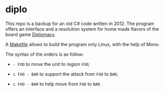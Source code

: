 # diplo

This repo is a backup for an old C# code written in 2012. The program
offers an interface and a resolution system for home made flavors of
the board game
[Diplomacy](https://boardgamegeek.com/boardgame/483/diplomacy).

A [Makefile](Makefile) allows to build the program only Linux, with
the help of Mono.

The syntax of the orders is as follow:

  * `- FOO` to move the unit to region `FOO`;

  * `s FOO - BAR` to support the attack from `FOO` to `BAR`;

  * `c FOO - BAR` to help move from `FOO` to `BAR`.

